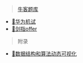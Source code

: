 > [牛客题库](https://www.nowcoder.com/exam/oj)

- [📑华为机试](NowCoder/HJ/_index.md)
- [📑剑指offer](NowCoder/JZ/_index.md)

> 附录

- [📑数据结构和算法动态可视化](https://visualgo.net/zh)
